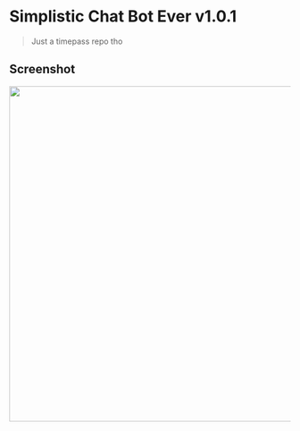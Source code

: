 # Simplistic Chat Bot Ever v1.0.1
> Just a timepass repo tho

## Screenshot
<img src="https://repository-images.githubusercontent.com/554764181/05bfbba2-d08b-42d6-84b0-a34d2440847b" width="1000vw" height="600vw"/>